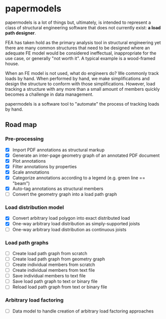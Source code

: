 # papermodels

papermodels is a lot of things but, ultimately, is intended to represent a class of structural engineering software that does not currently exist: **a load path designer**.

FEA has taken hold as the primary analysis tool in structural engineering yet there are many common structures that need to be designed where an adequate FE model would be considered ineffectual, inappropriate for the use case, or generally "not worth it". A typical example is a wood-framed house.

When an FE model is not used, what do engineers do? We commonly track loads by hand. When performed by hand, we make simplifications and design the structure to conform with those simplifications. However, load tracking a structure with any more than a small amount of members quickly becomes a challenge in data management.

papermodels is a software tool to "automate" the process of tracking loads by hand.

## Road map

### Pre-processing

- [x] Import PDF annotations as structural markup
- [x] Generate an inter-page geometry graph of an annotated PDF document
- [x] Plot annotations
- [x] Filter annotations by properties
- [x] Scale annotations
- [x] Categorize annotations according to a legend (e.g. green line == "beam")
- [x] Auto-tag annotations as structural members
- [ ] Convert the geometry graph into a load path graph

### Load distribution model
- [x] Convert arbitrary load polygon into exact distributed load
- [x] One-way arbitrary load distribution as simply-supported joists
- [ ] One-way arbitrary load distribution as continuous joists 

### Load path graphs
- [ ] Create load path graph from scratch
- [ ] Create load path graph from geometry graph
- [ ] Create individual members from scratch
- [ ] Create individual members from text file
- [ ] Save individual members to text file
- [ ] Save load path graph to text or binary file
- [ ] Reload load path graph from text or binary file

### Arbitrary load factoring
- [ ] Data model to handle creation of arbitrary load factoring approaches